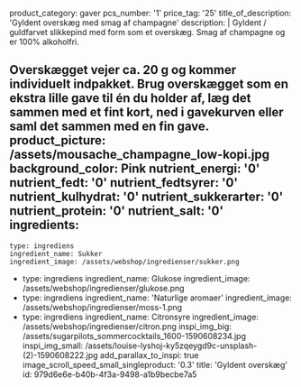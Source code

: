 product_category: gaver
pcs_number: '1'
price_tag: '25'
title_of_description: 'Gyldent overskæg med smag af champagne'
description: |
  Gyldent / guldfarvet slikkepind med form som et overskæg. Smag af champagne og er 100% alkoholfri.
  
  Overskægget vejer ca. 20 g og kommer individuelt indpakket. Brug overskægget som en ekstra lille gave til én du holder af, læg det sammen med et fint kort, ned i gavekurven eller saml det sammen med en fin gave.
product_picture: /assets/mousache_champagne_low-kopi.jpg
background_color: Pink
nutrient_energi: '0'
nutrient_fedt: '0'
nutrient_fedtsyrer: '0'
nutrient_kulhydrat: '0'
nutrient_sukkerarter: '0'
nutrient_protein: '0'
nutrient_salt: '0'
ingredients:
  -
    type: ingrediens
    ingredient_name: Sukker
    ingredient_image: /assets/webshop/ingredienser/sukker.png
  -
    type: ingrediens
    ingredient_name: Glukose
    ingredient_image: /assets/webshop/ingredienser/glukose.png
  -
    type: ingrediens
    ingredient_name: 'Naturlige aromaer'
    ingredient_image: /assets/webshop/ingredienser/moss-1.png
  -
    type: ingrediens
    ingredient_name: Citronsyre
    ingredient_image: /assets/webshop/ingredienser/citron.png
inspi_img_big: /assets/sugarpilots_sommercocktails_1600-1590608234.jpg
inspi_img_small: /assets/louise-lyshoj-ky5zqeygd9c-unsplash-(2)-1590608222.jpg
add_parallax_to_inspi: true
image_scroll_speed_small_singleproduct: '0.3'
title: 'Gyldent overskæg'
id: 979d6e6e-b40b-4f3a-9498-a1b9becbe7a5
